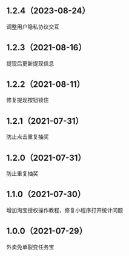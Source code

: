## 1.2.4（2023-08-24）
调整用户隐私协议交互
## 1.2.3（2021-08-16）
提现后更新提现信息
## 1.2.2（2021-08-11）
修复提现按钮锁住
## 1.2.1（2021-07-31）
防止点击重复抽奖
## 1.2.0（2021-07-31）
防止重复抽奖
## 1.1.0（2021-07-30）
增加淘宝授权操作教程，修复小程序打开统计问题
## 1.0.0（2021-07-29）
外卖免单裂变任务宝

